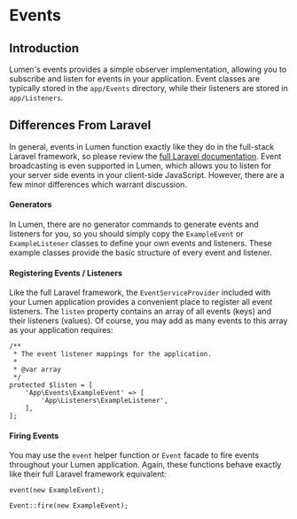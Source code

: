 # Events

## Introduction

Lumen's events provides a simple observer implementation, allowing you to subscribe and listen for events in your application. Event classes are typically stored in the `app/Events` directory, while their listeners are stored in `app/Listeners`.

## Differences From Laravel

In general, events in Lumen function exactly like they do in the full-stack Laravel framework, so please review the [full Laravel documentation](https://laravel.com/docs/events). Event broadcasting is even supported in Lumen, which allows you to listen for your server side events in your client-side JavaScript. However, there are a few minor differences which warrant discussion.

#### Generators

In Lumen, there are no generator commands to generate events and listeners for you, so you should simply copy the `ExampleEvent` or `ExampleListener` classes to define your own events and listeners. These example classes provide the basic structure of every event and listener.

#### Registering Events / Listeners

Like the full Laravel framework, the `EventServiceProvider` included with your Lumen application provides a convenient place to register all event listeners. The `listen` property contains an array of all events (keys) and their listeners (values). Of course, you may add as many events to this array as your application requires:

    /**
     * The event listener mappings for the application.
     *
     * @var array
     */
    protected $listen = [
        'App\Events\ExampleEvent' => [
            'App\Listeners\ExampleListener',
        ],
    ];

#### Firing Events

You may use the `event` helper function or `Event` facade to fire events throughout your Lumen application. Again, these functions behave exactly like their full Laravel framework equivalent:

    event(new ExampleEvent);

    Event::fire(new ExampleEvent);